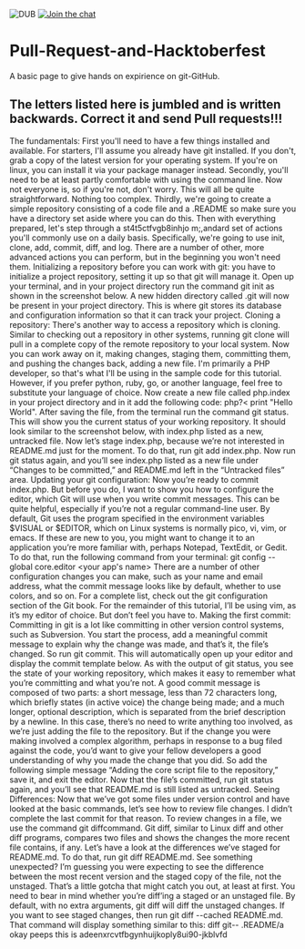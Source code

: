 ![DUB](https://img.shields.io/dub/l/vibe-d.svg?style=flat) [![Join the chat](https://img.shields.io/badge/gitter-join%20chat%20%E2%86%92-brightgreen.svg)](https://gitter.im/moz-lnmiit/Lobby)

# Pull-Request-and-Hacktoberfest
 A basic page to give hands on expirience on git-GitHub.

 ## The letters listed here is jumbled and is written backwards. Correct it and send Pull requests!!!
The fundamentals: First you'll need to have a few things installed and available. For starters, I'll assume you already have git installed. If you don't, grab a copy of the latest version for your operating system. If you're on linux, you can install it via your package manager instead. Secondly, you'll need to be at least partly comfortable with using the command line. Now not everyone is, so if you're not, don't worry. This will all be quite straightforward. Nothing too complex. Thirdly, we're going to create a simple repository consisting of a code file and a .README so make sure you have a directory set aside where you can do this. Then with everything prepared, let's step through a st4t5ctfvgb8inhjo m;,andard set of actions you'll commonly use on a daily basis. Specifically, we're going to use init, clone, add, commit, diff, and log. There are a number of other, more advanced actions you can perform, but in the beginning you won't need them. Initializing a repository before you can work with git: you have to initialize a project repository, setting it up so that git will manage it. Open up your terminal, and in your project directory run the command git init as shown in the screenshot below. A new hidden directory called .git will now be present in your project directory. This is where git stores its database and configuration information so that it can track your project. Cloning a repository: There's another way to access a repository which is cloning. Similar to checking out a repository in other systems, running git clone will pull in a complete copy of the remote repository to your local system. Now you can work away on it, making changes, staging them, committing them, and pushing the changes back, adding a new file. I'm primarily a PHP developer, so that's what I'll be using in the sample code for this tutorial. However, if you prefer python, ruby, go, or another language, feel free to substitute your language of choice. Now create a new file called php.index in your project directory and in it add the following code: php?< print "Hello World". After saving the file, from the terminal run the command git status. This will show you the current status of your working repository. It should look similar to the screenshot below, with index.php listed as a new, untracked file. Now let’s stage index.php, because we’re not interested in README.md just for the moment. To do that, run git add index.php. Now run git status again, and you’ll see index.php listed as a new file under “Changes to be committed,” and README.md left in the “Untracked files” area. Updating your git configuration: Now you’re ready to commit index.php. But before you do, I want to show you how to configure the editor, which Git will use when you write commit messages. This can be quite helpful, especially if you’re not a regular command-line user. By default, Git uses the program specified in the environment variables $VISUAL or $EDITOR, which on Linux systems is normally pico, vi, vim, or emacs. If these are new to you, you might want to change it to an application you’re more familiar with, perhaps Notepad, TextEdit, or Gedit. To do that, run the following command from your terminal: git config --global core.editor <your app's name> There are a number of other configuration changes you can make, such as your name and email address, what the commit message looks like by default, whether to use colors, and so on. For a complete list, check out the git configuration section of the Git book. For the remainder of this tutorial, I’ll be using vim, as it’s my editor of choice. But don’t feel you have to. Making the first commit: Committing in git is a lot like committing in other version control systems, such as Subversion. You start the process, add a meaningful commit message to explain why the change was made, and that’s it, the file’s changed. So run git commit. This will automatically open up your editor and display the commit template below. As with the output of git status, you see the state of your working repository, which makes it easy to remember what you’re committing and what you’re not. A good commit message is composed of two parts: a short message, less than 72 characters long, which briefly states (in active voice) the change being made; and a much longer, optional description, which is separated from the brief description by a newline. In this case, there’s no need to write anything too involved, as we’re just adding the file to the repository. But if the change you were making involved a complex algorithm, perhaps in response to a bug filed against the code, you’d want to give your fellow developers a good understanding of why you made the change that you did. So add the following simple message “Adding the core script file to the repository,” save it, and exit the editor. Now that the file’s committed, run git status again, and you’ll see that README.md is still listed as untracked. Seeing Differences: Now that we’ve got some files under version control and have looked at the basic commands, let’s see how to review file changes. I didn’t complete the last commit for that reason. To review changes in a file, we use the command git diffcommand. Git diff, similar to Linux diff and other diff programs, compares two files and shows the changes the more recent file contains, if any. Let’s have a look at the differences we’ve staged for README.md. To do that, run git diff README.md. See something unexpected? I’m guessing you were expecting to see the difference between the most recent version and the staged copy of the file, not the unstaged. That’s a little gotcha that might catch you out, at least at first. You need to bear in mind whether you’re diff’ing a staged or an unstaged file. By default, with no extra arguments, git diff will diff the unstaged changes. If you want to see staged changes, then run git diff --cached README.md. That command will display something similar to this: diff git-- .README/a okay peeps this is adeenxrcvtfbgynhuijkoply8ui90-jkblvfd
